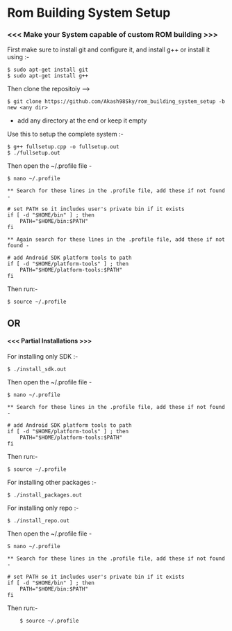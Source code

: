 # Rom Building System Setup
### <<< Make your System capable of custom ROM building >>>

First make sure to install git and configure it, and install g++ or install it using :-
	
	$ sudo apt-get install git
	$ sudo apt-get install g++ 

Then clone the repositoiy -->
  
	$ git clone https://github.com/Akash98Sky/rom_building_system_setup -b new <any dir>
* add any directory at the end or keep it empty

Use this to setup the complete system :-
	
	$ g++ fullsetup.cpp -o fullsetup.out
	$ ./fullsetup.out

Then open the ~/.profile file -

	$ nano ~/.profile
	
	** Search for these lines in the .profile file, add these if not found -
	
	# set PATH so it includes user's private bin if it exists
	if [ -d "$HOME/bin" ] ; then
		PATH="$HOME/bin:$PATH"
	fi
	
	** Again search for these lines in the .profile file, add these if not found -
	
	# add Android SDK platform tools to path
	if [ -d "$HOME/platform-tools" ] ; then
		PATH="$HOME/platform-tools:$PATH"
	fi

Then run:-

	$ source ~/.profile

##	OR

#### <<< Partial Installations >>>
For installing only SDK :-
  
	$ ./install_sdk.out
  
Then open the ~/.profile file -

	$ nano ~/.profile
	
	** Search for these lines in the .profile file, add these if not found -
	
	# add Android SDK platform tools to path
	if [ -d "$HOME/platform-tools" ] ; then
		PATH="$HOME/platform-tools:$PATH"
	fi
	
Then run:-

	$ source ~/.profile
	
For installing other packages :-
  
	$ ./install_packages.out



For installing only repo :-
  
	$ ./install_repo.out
	
Then open the ~/.profile file -

	S nano ~/.profile
	
	** Search for these lines in the .profile file, add these if not found -
	
	# set PATH so it includes user's private bin if it exists
	if [ -d "$HOME/bin" ] ; then
		PATH="$HOME/bin:$PATH"
	fi
  
Then run:-

        $ source ~/.profile 
